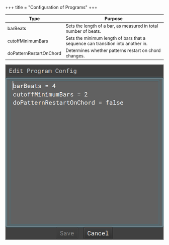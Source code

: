 +++
title = "Configuration of Programs"
+++

| Type                 | Purpose                                                                                               |
|----------------------|-------------------------------------------------------------------------------------------------------|
| barBeats             | Sets the length of a bar, as measured in total number of beats.                                        |
| cutoffMinimumBars    | Sets the minimum length of bars that a sequence can transition into another in.                         |
| doPatternRestartOnChord | Determines whether patterns restart on chord changes.                                                 |

![Configuration of Programs](configurationofprograms.png)